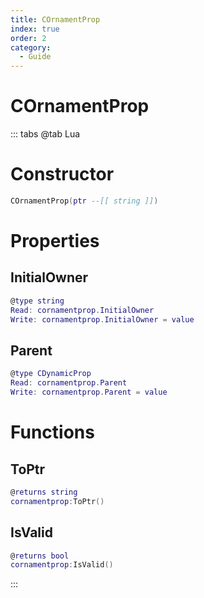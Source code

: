 ```yaml
---
title: COrnamentProp
index: true
order: 2
category:
  - Guide
---
```


# COrnamentProp

::: tabs
@tab Lua
# Constructor
```lua
COrnamentProp(ptr --[[ string ]])
```
# Properties
## InitialOwner 
```lua
@type string
Read: cornamentprop.InitialOwner
Write: cornamentprop.InitialOwner = value
```
## Parent 
```lua
@type CDynamicProp
Read: cornamentprop.Parent
Write: cornamentprop.Parent = value
```
# Functions
## ToPtr
```lua
@returns string
cornamentprop:ToPtr()
```
## IsValid
```lua
@returns bool
cornamentprop:IsValid()
```

:::